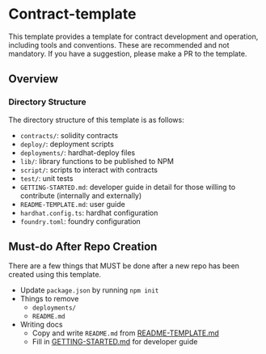 # Contract-template

This template provides a template for contract development and operation, including tools and conventions.
These are recommended and not mandatory.
If you have a suggestion, please make a PR to the template.

## Overview

### Directory Structure

The directory structure of this template is as follows:

- `contracts/`: solidity contracts
- `deploy/`: deployment scripts
- `deployments/`: hardhat-deploy files
- `lib/`: library functions to be published to NPM
- `script/`: scripts to interact with contracts
- `test/`: unit tests
- `GETTING-STARTED.md`: developer guide in detail for those willing to contribute (internally and externally)
- `README-TEMPLATE.md`: user guide
- `hardhat.config.ts`: hardhat configuration
- `foundry.toml`: foundry configuration

## Must-do After Repo Creation

There are a few things that MUST be done after a new repo has been created using this template.

- Update `package.json` by running `npm init`
- Things to remove
  - `deployments/`
  - `README.md`
- Writing docs
  - Copy and write `README.md` from [README-TEMPLATE.md](README-TEMPLATE.md)
  - Fill in [GETTING-STARTED.md](GETTING-STARTED.md) for developer guide

